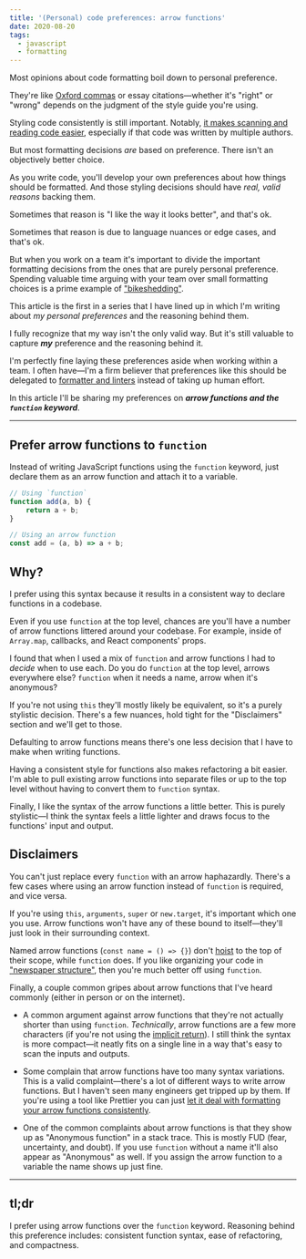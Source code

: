 ```yaml
---
title: '(Personal) code preferences: arrow functions'
date: 2020-08-20
tags:
  - javascript
  - formatting
---
```


Most opinions about code formatting boil down to personal preference.

They're like [Oxford commas](https://www.grammarly.com/blog/what-is-the-oxford-comma-and-why-do-people-care-so-much-about-it/) or essay citations—whether it's "right" or "wrong" depends on the judgment of the style guide you're using.

Styling code consistently is still important. Notably, [it makes scanning and reading code easier](https://benjaminjohnson.me/blog/empathetic-code), especially if that code was written by multiple authors.

But most formatting decisions _are_ based on preference. There isn't an objectively better choice.

As you write code, you'll develop your own preferences about how things should be formatted. And those styling decisions should have _real, valid reasons_ backing them.

Sometimes that reason is "I like the way it looks better", and that's ok.

Sometimes that reason is due to language nuances or edge cases, and that's ok.

But when you work on a team it's important to divide the important formatting decisions from the ones that are purely personal preference. Spending valuable time arguing with your team over small formatting choices is a prime example of ["bikeshedding"](https://en.wiktionary.org/wiki/bikeshedding).

This article is the first in a series that I have lined up in which I'm writing about _my personal preferences_ and the reasoning behind them.

I fully recognize that my way isn't the only valid way. But it's still valuable to capture **_my_** preference and the reasoning behind it.

I'm perfectly fine laying these preferences aside when working within a team. I often have—I'm a firm believer that preferences like this should be delegated to [formatter and linters](https://benjaminjohnson.me/blog/giving-up-control-to-your-tools) instead of taking up human effort.

In this article I'll be sharing my preferences on **_arrow functions and the `function` keyword_**.

---

## Prefer arrow functions to `function`

Instead of writing JavaScript functions using the `function` keyword, just declare them as an arrow function and attach it to a variable.

```js
// Using `function`
function add(a, b) {
	return a + b;
}

// Using an arrow function
const add = (a, b) => a + b;
```

## Why?

I prefer using this syntax because it results in a consistent way to declare functions in a codebase.

Even if you use `function` at the top level, chances are you'll have a number of arrow functions littered around your codebase. For example, inside of `Array.map`, callbacks, and React components' props.

I found that when I used a mix of `function` and arrow functions I had to _decide_ when to use each. Do you do `function` at the top level, arrows everywhere else? `function` when it needs a name, arrow when it's anonymous?

If you're not using `this` they'll mostly likely be equivalent, so it's a purely stylistic decision. There's a few nuances, hold tight for the "Disclaimers" section and we'll get to those.

Defaulting to arrow functions means there's one less decision that I have to make when writing functions.

Having a consistent style for functions also makes refactoring a bit easier. I'm able to pull existing arrow functions into separate files or up to the top level without having to convert them to `function` syntax.

Finally, I like the syntax of the arrow functions a little better. This is purely stylistic—I think the syntax feels a little lighter and draws focus to the functions' input and output.

## Disclaimers

You can't just replace every `function` with an arrow haphazardly. There's a few cases where using an arrow function instead of `function` is required, and vice versa.

If you're using `this`, `arguments`, `super` or `new.target`, it's important which one you use. Arrow functions won't have any of these bound to itself—they'll just look in their surrounding context.

Named arrow functions (`const name = () => {}`) don't [hoist](https://scotch.io/tutorials/understanding-hoisting-in-javascript) to the top of their scope, while `function` does. If you like organizing your code in ["newspaper structure"](https://kentcdodds.com/blog/newspaper-code-structure), then you're much better off using `function`.

Finally, a couple common gripes about arrow functions that I've heard commonly (either in person or on the internet).

- A common argument against arrow functions that they're not actually shorter than using `function`. _Technically_, arrow functions are a few more characters (if you're not using the [implicit return](https://developer.mozilla.org/en-US/docs/Web/JavaScript/Reference/Functions/Arrow_functions)). I still think the syntax is more compact—it neatly fits on a single line in a way that's easy to scan the inputs and outputs.

- Some complain that arrow functions have too many syntax variations. This is a valid complaint—there's a lot of different ways to write arrow functions. But I haven't seen many engineers get tripped up by them. If you're using a tool like Prettier you can just [let it deal with formatting your arrow functions consistently](https://benjaminjohnson.me/blog/giving-up-control-to-your-tools).

- One of the common complaints about arrow functions is that they show up as "Anonymous function" in a stack trace. This is mostly FUD (fear, uncertainty, and doubt). If you use `function` without a name it'll also appear as "Anonymous" as well. If you assign the arrow function to a variable the name shows up just fine.

---

## tl;dr

I prefer using arrow functions over the `function` keyword. Reasoning behind this preference includes: consistent function syntax, ease of refactoring, and compactness.
